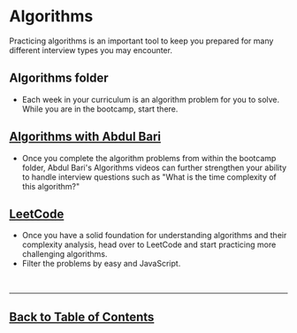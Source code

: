 # Algorithms

Practicing algorithms is an important tool to keep you prepared for many different interview types you may encounter.

## Algorithms folder

- Each week in your curriculum is an algorithm problem for you to solve. While you are in the bootcamp, start there.

## [Algorithms with Abdul Bari](https://youtu.be/0IAPZzGSbME)

- Once you complete the algorithm problems from within the bootcamp folder, Abdul Bari's Algorithms videos can further strengthen your ability to handle interview questions such as "What is the time complexity of this algorithm?"

## [LeetCode](https://www.leetcode.com)

- Once you have a solid foundation for understanding algorithms and their complexity analysis, head over to LeetCode and start practicing more challenging algorithms.
- Filter the problems by easy and JavaScript.

<br>

<hr>

## [Back to Table of Contents](./README.md)